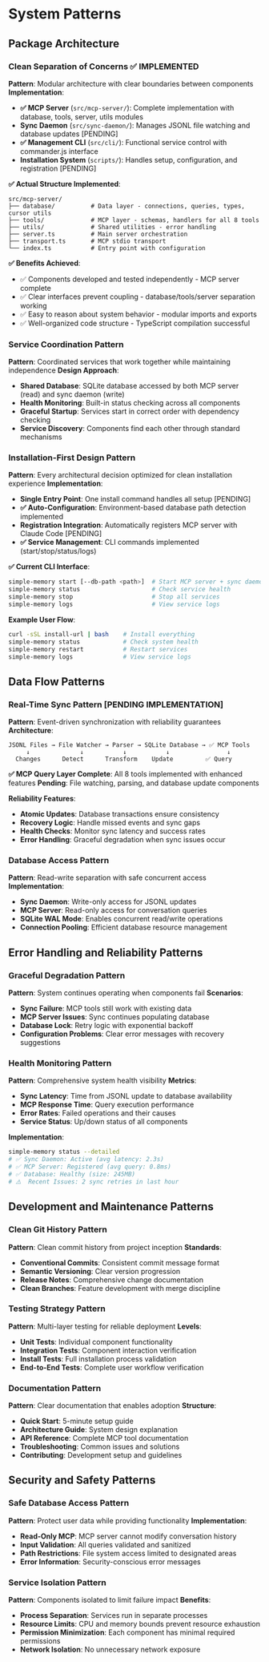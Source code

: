# System Patterns

## Package Architecture

### Clean Separation of Concerns ✅ IMPLEMENTED
**Pattern**: Modular architecture with clear boundaries between components
**Implementation**:
- **✅ MCP Server** (`src/mcp-server/`): Complete implementation with database, tools, server, utils modules
- **Sync Daemon** (`src/sync-daemon/`): Manages JSONL file watching and database updates [PENDING]
- **✅ Management CLI** (`src/cli/`): Functional service control with commander.js interface  
- **Installation System** (`scripts/`): Handles setup, configuration, and registration [PENDING]

**✅ Actual Structure Implemented**:
```
src/mcp-server/
├── database/          # Data layer - connections, queries, types, cursor utils
├── tools/             # MCP layer - schemas, handlers for all 8 tools
├── utils/             # Shared utilities - error handling
├── server.ts          # Main server orchestration
├── transport.ts       # MCP stdio transport
└── index.ts           # Entry point with configuration
```

**✅ Benefits Achieved**: 
- ✅ Components developed and tested independently - MCP server complete
- ✅ Clear interfaces prevent coupling - database/tools/server separation working
- ✅ Easy to reason about system behavior - modular imports and exports
- ✅ Well-organized code structure - TypeScript compilation successful

### Service Coordination Pattern
**Pattern**: Coordinated services that work together while maintaining independence
**Design Approach**:
- **Shared Database**: SQLite database accessed by both MCP server (read) and sync daemon (write)
- **Health Monitoring**: Built-in status checking across all components
- **Graceful Startup**: Services start in correct order with dependency checking
- **Service Discovery**: Components find each other through standard mechanisms

### Installation-First Design Pattern  
**Pattern**: Every architectural decision optimized for clean installation experience
**Implementation**:
- **Single Entry Point**: One install command handles all setup [PENDING]
- **✅ Auto-Configuration**: Environment-based database path detection implemented
- **Registration Integration**: Automatically registers MCP server with Claude Code [PENDING]
- **✅ Service Management**: CLI commands implemented (start/stop/status/logs)

**✅ Current CLI Interface**:
```bash
simple-memory start [--db-path <path>]  # Start MCP server + sync daemon
simple-memory status                    # Check service health
simple-memory stop                      # Stop all services  
simple-memory logs                      # View service logs
```

**Example User Flow**:
```bash
curl -sSL install-url | bash    # Install everything
simple-memory status            # Check system health
simple-memory restart           # Restart services
simple-memory logs              # View service logs
```

## Data Flow Patterns

### Real-Time Sync Pattern [PENDING IMPLEMENTATION]
**Pattern**: Event-driven synchronization with reliability guarantees
**Architecture**:
```
JSONL Files → File Watcher → Parser → SQLite Database → ✅ MCP Tools
     ↓              ↓           ↓           ↓                ↓
  Changes      Detect      Transform    Update         ✅ Query
```

**✅ MCP Query Layer Complete**: All 8 tools implemented with enhanced features
**Pending**: File watching, parsing, and database update components

**Reliability Features**:
- **Atomic Updates**: Database transactions ensure consistency
- **Recovery Logic**: Handle missed events and sync gaps
- **Health Checks**: Monitor sync latency and success rates
- **Error Handling**: Graceful degradation when sync issues occur

### Database Access Pattern
**Pattern**: Read-write separation with safe concurrent access
**Implementation**:
- **Sync Daemon**: Write-only access for JSONL updates
- **MCP Server**: Read-only access for conversation queries
- **SQLite WAL Mode**: Enables concurrent read/write operations
- **Connection Pooling**: Efficient database resource management

## Error Handling and Reliability Patterns

### Graceful Degradation Pattern
**Pattern**: System continues operating when components fail
**Scenarios**:
- **Sync Failure**: MCP tools still work with existing data
- **MCP Server Issues**: Sync continues populating database
- **Database Lock**: Retry logic with exponential backoff
- **Configuration Problems**: Clear error messages with recovery suggestions

### Health Monitoring Pattern
**Pattern**: Comprehensive system health visibility
**Metrics**:
- **Sync Latency**: Time from JSONL update to database availability
- **MCP Response Time**: Query execution performance
- **Error Rates**: Failed operations and their causes
- **Service Status**: Up/down status of all components

**Implementation**:
```bash
simple-memory status --detailed
# ✅ Sync Daemon: Active (avg latency: 2.3s)
# ✅ MCP Server: Registered (avg query: 0.8ms)  
# ✅ Database: Healthy (size: 245MB)
# ⚠️  Recent Issues: 2 sync retries in last hour
```

## Development and Maintenance Patterns

### Clean Git History Pattern
**Pattern**: Clean commit history from project inception
**Standards**:
- **Conventional Commits**: Consistent commit message format
- **Semantic Versioning**: Clear version progression
- **Release Notes**: Comprehensive change documentation
- **Clean Branches**: Feature development with merge discipline

### Testing Strategy Pattern
**Pattern**: Multi-layer testing for reliable deployment
**Levels**:
- **Unit Tests**: Individual component functionality
- **Integration Tests**: Component interaction verification
- **Install Tests**: Full installation process validation
- **End-to-End Tests**: Complete user workflow verification

### Documentation Pattern
**Pattern**: Clear documentation that enables adoption
**Structure**:
- **Quick Start**: 5-minute setup guide
- **Architecture Guide**: System design explanation
- **API Reference**: Complete MCP tool documentation
- **Troubleshooting**: Common issues and solutions
- **Contributing**: Development setup and guidelines

## Security and Safety Patterns

### Safe Database Access Pattern
**Pattern**: Protect user data while providing functionality
**Implementation**:
- **Read-Only MCP**: MCP server cannot modify conversation history
- **Input Validation**: All queries validated and sanitized
- **Path Restrictions**: File system access limited to designated areas
- **Error Information**: Security-conscious error messages

### Service Isolation Pattern
**Pattern**: Components isolated to limit failure impact
**Benefits**:
- **Process Separation**: Services run in separate processes
- **Resource Limits**: CPU and memory bounds prevent resource exhaustion
- **Permission Minimization**: Each component has minimal required permissions
- **Network Isolation**: No unnecessary network exposure